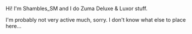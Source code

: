 Hi! I'm Shambles_SM and I do Zuma Deluxe & Luxor stuff.

I'm probably not very active much, sorry. I don't know what else to place here...
